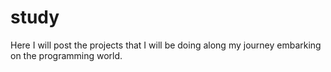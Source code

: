 # study
Here I will post the projects that I will be doing along my journey embarking on the programming world.
